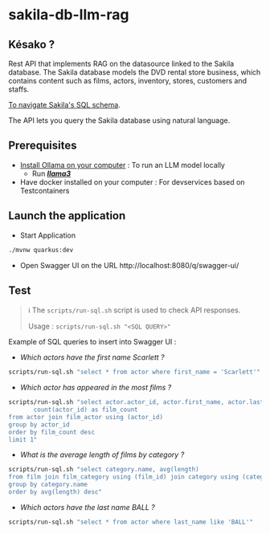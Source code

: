 # sakila-db-llm-rag
## Késako ?
Rest API that implements RAG on the datasource linked to the Sakila database. The Sakila database models the DVD rental store business, which contains content such as films, actors, inventory, stores, customers and staffs.

[To navigate Sakila's SQL schema][sakila-schema-sql].

The API lets you query the Sakila database using natural language.



## Prerequisites

- [Install Ollama on your computer][ollama-install-guide] : To run an LLM model locally
    - Run ***[llama3][ollama-llama3]***
- Have docker installed on your computer : For devservices based on Testcontainers

## Launch the application

- Start Application
```bash
./mvnw quarkus:dev
```
- Open Swagger UI on the URL http://localhost:8080/q/swagger-ui/

## Test

> ℹ️ The `scripts/run-sql.sh` script is used to check API responses.
>
> Usage : `scripts/run-sql.sh "<SQL QUERY>"`

Example of SQL queries to insert into Swagger UI :

- *Which actors have the first name Scarlett ?*
```bash
scripts/run-sql.sh "select * from actor where first_name = 'Scarlett'"
```

- *Which actor has appeared in the most films ?*
```bash
scripts/run-sql.sh "select actor.actor_id, actor.first_name, actor.last_name,
       count(actor_id) as film_count
from actor join film_actor using (actor_id)
group by actor_id
order by film_count desc
limit 1"
```

- *What is the average length of films by category ?*
```bash
scripts/run-sql.sh "select category.name, avg(length)
from film join film_category using (film_id) join category using (category_id)
group by category.name
order by avg(length) desc"
```
- *Which actors have the last name BALL ?*
```bash
scripts/run-sql.sh "select * from actor where last_name like 'BALL'"
```

<!-- Links -->
[ollama-install-guide]: https://ollama.com/download
[ollama-llama3]: https://ollama.com/library/llama3
[sakila-schema-sql]: https://dataedo.com/samples/html/Sakila/
